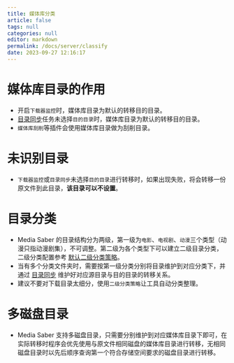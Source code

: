```yaml
---
title: 媒体库分类
article: false
tags: null
categories: null
editor: markdown
permalink: /docs/server/classify
date: 2023-09-27 12:16:17
---
```


# 媒体库目录的作用

- 开启`下载器监控`时，媒体库目录为默认的转移目的目录。
- [目录同步](/docs/media/manage/#_4、目录同步)任务未选择`目的目录`时，媒体库目录为默认的转移目的目录。
- `媒体库刮削`等插件会使用媒体库目录做为刮削目录。

# 未识别目录

- `下载器监控`或`目录同步`未选择`目的目录`进行转移时，如果出现失败，将会转移一份原文件到此目录，**该目录可以不设置**。

# 目录分类

- Media Saber 的目录结构分为两级，第一级为`电影`、`电视剧`、`动漫`三个类型（动漫只指动漫剧集），不可调整。第二级为各个类型下可以建立二级目录分类，二级分类配置参考 [默认二级分类策略](/docs/setting/secondary_class/)。
- 当有多个分类文件夹时，需要按第一级分类分别将目录维护到对应分类下，并通过 [目录同步](/docs/media/manage/#_4、目录同步) 维护好对应源目录与目的目录的转移关系。
- 建议不要对下载目录太细分，使用`二级分类策略`让工具自动分类整理。

# 多磁盘目录

- Media Saber 支持多磁盘目录，只需要分别维护到对应媒体库目录下即可，在实际转移时程序会优先使用与原文件相同磁盘的媒体库目录进行转移，无相同磁盘目录时以先后顺序查询第一个符合存储空间要求的磁盘目录进行转移。
